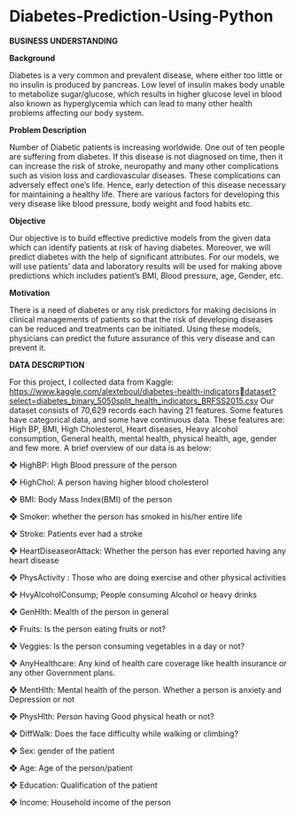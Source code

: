 # Diabetes-Prediction-Using-Python

**BUSINESS UNDERSTANDING**

**Background**

Diabetes is a very common and prevalent disease, where either too little or no 
insulin is produced by pancreas. Low level of insulin makes body unable to 
metabolize sugar/glucose, which results in higher glucose level in blood also 
known as hyperglycemia which can lead to many other health problems affecting 
our body system.

**Problem Description**

Number of Diabetic patients is increasing worldwide. One out of ten people are 
suffering from diabetes. If this disease is not diagnosed on time, then it can 
increase the risk of stroke, neuropathy and many other complications such as 
vision loss and cardiovascular diseases. These complications can adversely effect 
one’s life. Hence, early detection of this disease necessary for maintaining a 
healthy life. There are various factors for developing this very disease like blood 
pressure, body weight and food habits etc.

**Objective**

Our objective is to build effective predictive models from the given data which can 
identify patients at risk of having diabetes. Moreover, we will predict diabetes with 
the help of significant attributes. For our models, we will use patients’ data and 
laboratory results will be used for making above predictions which includes 
patient’s BMI, Blood pressure, age, Gender, etc.

**Motivation**

There is a need of diabetes or any risk predictors for making decisions in clinical 
managements of patients so that the risk of developing diseases can be reduced and
treatments can be initiated. Using these models, physicians can predict the future 
assurance of this very disease and can prevent it.

**DATA DESCRIPTION**

For this project, I collected data from Kaggle:
https://www.kaggle.com/alexteboul/diabetes-health-indicatorsdataset?select=diabetes_binary_5050split_health_indicators_BRFSS2015.csv
Our dataset consists of 70,629 records each having 21 features. Some features have
categorical data, and some have continuous data. These features are: High BP,
BMI, High Cholesterol, Heart diseases, Heavy alcohol consumption, General
health, mental health, physical health, age, gender and few more.
A brief overview of our data is as below:

❖ HighBP: High Blood pressure of the person

❖ HighChol: A person having higher blood cholesterol

❖ BMI: Body Mass Index(BMI) of the person

❖ Smoker: whether the person has smoked in his/her entire life

❖ Stroke: Patients ever had a stroke

❖ HeartDiseaseorAttack: Whether the person has ever reported having any 
heart disease

❖ PhysActivity : Those who are doing exercise and other physical activities

❖ HvyAlcoholConsump; People consuming Alcohol or heavy drinks

❖ GenHlth: Mealth of the person in general

❖ Fruits: Is the person eating fruits or not?

❖ Veggies: Is the person consuming vegetables in a day or not?

❖ AnyHealthcare: Any kind of health care coverage like health insurance or 
any other Government plans.

❖ MentHlth: Mental health of the person. Whether a person is anxiety and 
Depression or not

❖ PhysHlth: Person having Good physical heath or not?

❖ DiffWalk: Does the face difficulty while walking or climbing?

❖ Sex: gender of the patient

❖ Age: Age of the person/patient

❖ Education: Qualification of the patient

❖ Income: Household income of the person
